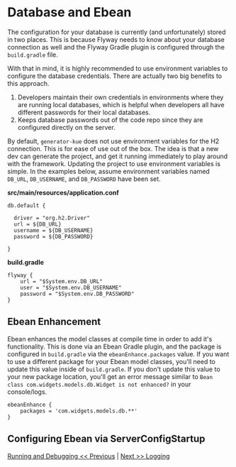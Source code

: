 # Database and Ebean
The configuration for your database is currently (and unfortunately) stored in two places. This is because Flyway needs to know about your database connection as well and the Flyway Gradle plugin is configured through the `build.gradle` file.

With that in mind, it is highly recommended to use environment variables to configure the database credentials. There are actually two big benefits to this approach.

1. Developers maintain their own credentials in environments where they are running local databases, which is helpful when developers all have different passwords for their local databases.
2. Keeps database passwords out of the code repo since they are configured directly on the server.

By default, `generator-kue` does not use environment variables for the H2 connection. This is for ease of use out of the box. The idea is that a new dev can generate the project, and get it running immediately to play around with the framework. Updating the project to use environment variables is simple. In the examples below, assume environment variables named `DB_URL`, `DB_USERNAME`, and `DB_PASSWORD` have been set.

**src/main/resources/application.conf**
```
db.default {

  driver = "org.h2.Driver"
  url = ${DB_URL}
  username = ${DB_USERNAME}
  password = ${DB_PASSWORD}

}
```

**build.gradle**
```
flyway {
    url = "$System.env.DB_URL"
    user = "$System.env.DB_USERNAME"
    password = "$System.env.DB_PASSWORD"
}
```

## Ebean Enhancement
Ebean enhances the model classes at compile time in order to add it's functionality. This is done via an Ebean Gradle plugin, and the package is configured in `build.gradle` via the `ebeanEnhance.packages` value. If you want to use a different package for your Ebean model classes, you'll need to update this value inside of `build.gradle`. If you don't update this value to your new package location, you'll get an error message similar to `Bean class com.widgets.models.db.Widget is not enhanced?` in your console/logs.

```
ebeanEnhance {
    packages = 'com.widgets.models.db.**'
}
```

## Configuring Ebean via ServerConfigStartup


[Running and Debugging << Previous](docs/running-and-debugging.md) | [Next >> Logging](docs/logging.md)
